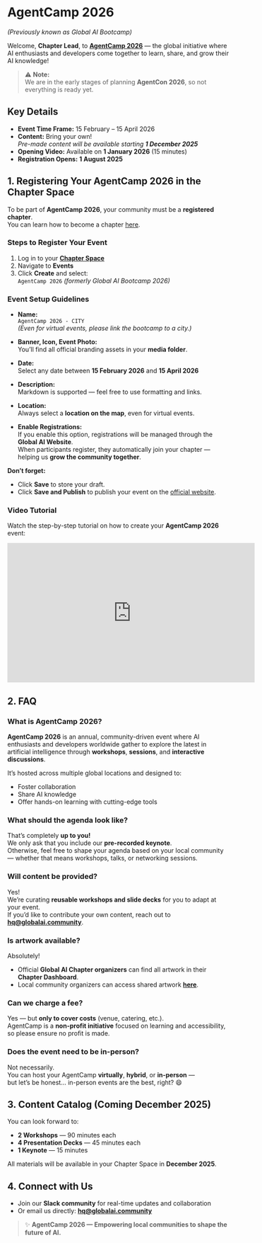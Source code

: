 # AgentCamp 2026  
*(Previously known as Global AI Bootcamp)*  

Welcome, **Chapter Lead**, to **[AgentCamp 2026](https://globalai.community/bootcamp)** — the global initiative where AI enthusiasts and developers come together to learn, share, and grow their AI knowledge!  

> ⚠️ **Note:**  
> We are in the early stages of planning **AgentCon 2026**, so not everything is ready yet.

## Key Details

- **Event Time Frame:** 15 February – 15 April 2026  
- **Content:** Bring your own!  
  *Pre-made content will be available starting **1 December 2025***  
- **Opening Video:** Available on **1 January 2026** (15 minutes)  
- **Registration Opens:** **1 August 2025**


## 1. Registering Your AgentCamp 2026 in the Chapter Space

To be part of **AgentCamp 2026**, your community must be a **registered chapter**.  
You can learn how to become a chapter [here](./new-chapter.html).

### Steps to Register Your Event

1. Log in to your **[Chapter Space](https://globalai.community/umbraco)**  
2. Navigate to **Events**  
3. Click **Create** and select:  
   `AgentCamp 2026` *(formerly Global AI Bootcamp 2026)*  

### Event Setup Guidelines

- **Name:**  
  `AgentCamp 2026 - CITY`  
  *(Even for virtual events, please link the bootcamp to a city.)*

- **Banner, Icon, Event Photo:**  
  You’ll find all official branding assets in your **media folder**.

- **Date:**  
  Select any date between **15 February 2026** and **15 April 2026**

- **Description:**  
  Markdown is supported — feel free to use formatting and links.

- **Location:**  
  Always select a **location on the map**, even for virtual events.

- **Enable Registrations:**  
  If you enable this option, registrations will be managed through the **Global AI Website**.  
  When participants register, they automatically join your chapter — helping us **grow the community together**.

**Don’t forget:**  
- Click **Save** to store your draft.  
- Click **Save and Publish** to publish your event on the [official website](https://globalai.community/bootcamp).

### Video Tutorial

Watch the step-by-step tutorial on how to create your **AgentCamp 2026** event:

<iframe width="560" height="315" src="https://www.youtube.com/embed/A3mFeLzYVz4?si=V67HWnnInfdDcVoO" title="YouTube video player" frameborder="0" allow="accelerometer; autoplay; clipboard-write; encrypted-media; gyroscope; picture-in-picture; web-share" referrerpolicy="strict-origin-when-cross-origin" allowfullscreen></iframe>

## 2. FAQ

### What is AgentCamp 2026?
**AgentCamp 2026** is an annual, community-driven event where AI enthusiasts and developers worldwide gather to explore the latest in artificial intelligence through **workshops**, **sessions**, and **interactive discussions**.  

It’s hosted across multiple global locations and designed to:
- Foster collaboration  
- Share AI knowledge  
- Offer hands-on learning with cutting-edge tools  

### What should the agenda look like?
That’s completely **up to you!**  
We only ask that you include our **pre-recorded keynote**.  
Otherwise, feel free to shape your agenda based on your local community — whether that means workshops, talks, or networking sessions.

### Will content be provided?
Yes!  
We’re curating **reusable workshops and slide decks** for you to adapt at your event.  
If you’d like to contribute your own content, reach out to **[hq@globalai.community](mailto:hq@globalai.community)**.

### Is artwork available?
Absolutely!  
- Official **Global AI Chapter organizers** can find all artwork in their **Chapter Dashboard**.  
- Local community organizers can access shared artwork **[here](https://globalai.community/bootcamp)**.

### Can we charge a fee?
Yes — but **only to cover costs** (venue, catering, etc.).  
AgentCamp is a **non-profit initiative** focused on learning and accessibility, so please ensure no profit is made.

### Does the event need to be in-person?
Not necessarily.  
You can host your AgentCamp **virtually**, **hybrid**, or **in-person** —  
but let’s be honest... in-person events are the best, right? 😄

## 3. Content Catalog (Coming December 2025)

You can look forward to:

- **2 Workshops** — 90 minutes each  
- **4 Presentation Decks** — 45 minutes each  
- **1 Keynote** — 15 minutes  

All materials will be available in your Chapter Space in **December 2025**.

## 4. Connect with Us

- Join our **Slack community** for real-time updates and collaboration  
- Or email us directly: **[hq@globalai.community](mailto:hq@globalai.community)**  

> ✨ **AgentCamp 2026 — Empowering local communities to shape the future of AI.**
